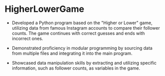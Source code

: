 # HigherLowerGame

- Developed a Python program based on the "Higher or Lower" game, utilizing data from famous Instagram accounts to compare their follower counts. The game continues with correct guesses and ends with incorrect ones.

- Demonstrated proficiency in modular programming by sourcing data from multiple files and integrating it into the main program.

- Showcased data manipulation skills by extracting and utilizing specific information, such as follower counts, as variables in the game.
